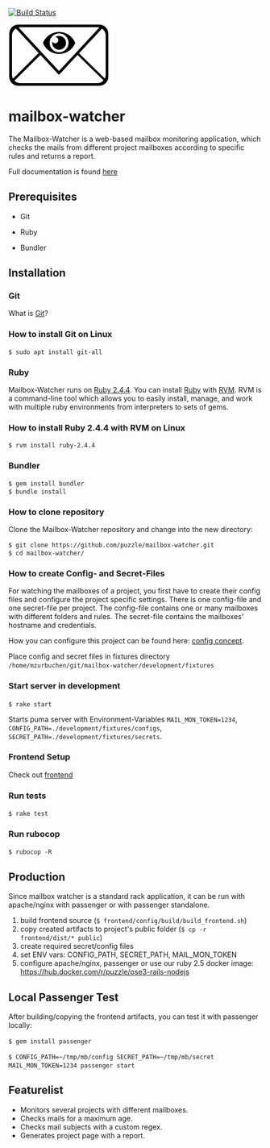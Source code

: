[![Build Status](https://travis-ci.org/puzzle/mailbox-watcher.svg?branch=master)](https://travis-ci.org/puzzle/mailbox-watcher)

<img src="doc/sonstiges/mailbox-watcher-logo.png" width="200">

# mailbox-watcher

The Mailbox-Watcher is a web-based mailbox monitoring application,
which checks the mails from different project mailboxes according to
specific rules and returns a report.

Full documentation is found [here](https://github.com/puzzle/mailbox-watcher/blob/master/doc)

## Prerequisites

- Git

- Ruby

- Bundler

## Installation

### Git

What is [Git](https://git-scm.com/)?

### How to install Git on Linux

```
$ sudo apt install git-all
```

### Ruby

Mailbox-Watcher runs on [Ruby 2.4.4](https://www.ruby-lang.org/en/news/2018/03/28/ruby-2-4-4-released/).
You can install [Ruby](https://www.ruby-lang.org/en/) with [RVM](https://rvm.io/).
RVM is a command-line tool which allows you to easily install, manage, and work with multiple ruby environments from interpreters to sets of gems. 

### How to install Ruby 2.4.4 with RVM on Linux

```
$ rvm install ruby-2.4.4
```

### Bundler

```
$ gem install bundler
$ bundle install
```

### How to clone repository

Clone the Mailbox-Watcher repository and change into the new directory:

```
$ git clone https://github.com/puzzle/mailbox-watcher.git
$ cd mailbox-watcher/
```
### How to create Config- and Secret-Files

For watching the mailboxes of a project, you first have to create their config files and configure the project specific settings. There is one config-file and one secret-file per project. The config-file contains one or many mailboxes with different folders and rules. The secret-file contains the mailboxes' hostname and credentials.

How you can configure this project can be found here: [config concept](https://github.com/puzzle/mailbox-watcher/blob/master/doc/2_konzeption/2.3_config_konzept/2.3.1_config_konzept.md).

Place config and secret files in fixtures directory `/home/mzurbuchen/git/mailbox-watcher/development/fixtures`

### Start server in development

```$ rake start```

Starts puma server with Environment-Variables
`MAIL_MON_TOKEN=1234`,
`CONFIG_PATH=./development/fixtures/configs`,
`SECRET_PATH=./development/fixtures/secrets`.

### Frontend Setup

Check out [frontend](frontend)

### Run tests

```$ rake test```

### Run rubocop

```$ rubocop -R```

## Production

Since mailbox watcher is a standard rack application, it can be run with apache/nginx with passenger or with passenger standalone. 

  1. build frontend source (```$ frontend/config/build/build_frontend.sh```)
  1. copy created artifacts to project's public folder (```$ cp -r frontend/dist/* public```)
  1. create required secret/config files
  1. set ENV vars: CONFIG_PATH, SECRET_PATH, MAIL_MON_TOKEN
  1. configure apache/nginx, passenger or use our ruby 2.5 docker image: https://hub.docker.com/r/puzzle/ose3-rails-nodejs
  
## Local Passenger Test

After building/copying the frontend artifacts, you can test it with passenger locally:

```$ gem install passenger```

```$ CONFIG_PATH=~/tmp/mb/config SECRET_PATH=~/tmp/mb/secret  MAIL_MON_TOKEN=1234 passenger start```

## Featurelist

- Monitors several projects with different mailboxes.
- Checks mails for a maximum age.
- Checks mail subjects with a custom regex.
- Generates project page with a report.
